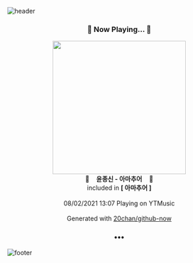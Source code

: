 ![header](https://capsule-render.vercel.app/api?type=wave&height=170&section=header&text=Hi.%20I'm%20SHIFT&fontColor=090707&fontAlignX=45&fontAlignY=65&fontSize=100)

<h3 align="center">🎵 Now Playing... 🎵</h3>
<p align="center">
  <a href="https://music.youtube.com/watch?v=c5Qr2BtM4nk">
    <img width="300" src="https://lh3.googleusercontent.com/jLhL3_sPSwFj2jLpEDUWy3AlNAvSf3wNG4NHH0Me7uNzeWBscul6uv-wJQjNnYFJqno1E9auXNNsZD4">
  </a>
  <br>
  🎵&nbsp&nbsp&nbsp <b>윤종신 - 아마추어</b> &nbsp&nbsp&nbsp🎵
  <br>
  included in <b>[ 아마추어 ]</b>
  
  <br />
  <br />
  08/02/2021 13:07 Playing on YTMusic
  <br />
  <br />
  Generated with <a href="https://github.com/20chan/github-now">20chan/github-now</a>
</p>

<h3 align="center">•••</h3>

![footer](https://capsule-render.vercel.app/api?type=wave&height=150&section=footer)
